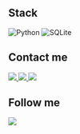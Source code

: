 ## Stack

![Python](https://img.shields.io/badge/-Python-blue?style=flat-square&logo=python&logoColor=white)
![SQLite](https://img.shields.io/badge/-SQLite-blue?style=flat-square&logo=sqlite&logoColor=white)

## Contact me

<a href="https://vk.me/qpyparty">
  <img src="https://img.shields.io/badge/-VK-blue?style=flat-square&logo=vk&logoColor=white">
  </img>
</a>

<a href="https://t.me/qpyparty">
  <img src="https://img.shields.io/badge/-Telegram-blue?style=flat-square&logo=telegram&logoColor=white">
  </img>
</a>

<a href="mailto:sumashedn@gmail.com">
  <img src="https://img.shields.io/badge/-E--Mail-blue?style=flat-square&logo=mail.ru&logoColor=white">
  </img>
</a>

## Follow me

<a href="https://t.me/qpyparty_daily">
  <img src="https://img.shields.io/badge/-On%20Telegram-blue?style=flat-square&logo=telegram&logoColor=white">
  </img>
</a>
